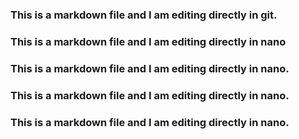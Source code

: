 ### This is a markdown file and I am editing directly in git.
### This is a markdown file and I am editing directly in nano

### This is a markdown file and I am editing directly in nano.
### This is a markdown file and I am editing directly in nano.
### This is a markdown file and I am editing directly in nano.

